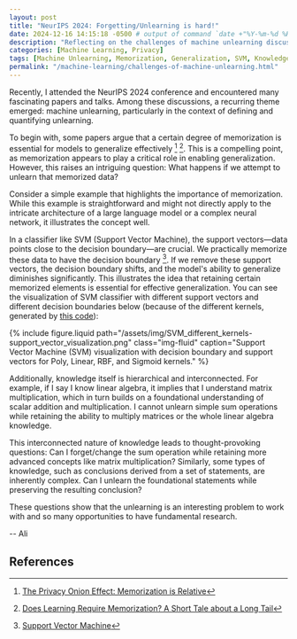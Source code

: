 ```yaml
---
layout: post
title: "NeurIPS 2024: Forgetting/Unlearning is hard!"
date: 2024-12-16 14:15:18 -0500 # output of command `date +"%Y-%m-%d %H:%M:%S %z"`
description: "Reflecting on the challenges of machine unlearning discussed at NeurIPS 2024 and the intricate relationship between memorization and generalization in AI."
categories: [Machine Learning, Privacy]
tags: [Machine Unlearning, Memorization, Generalization, SVM, Knowledge Hierarchy]
permalink: "/machine-learning/challenges-of-machine-unlearning.html"
---
```


Recently, I attended the NeurIPS 2024 conference and encountered many fascinating papers and talks. Among these discussions, a recurring theme emerged: machine unlearning, particularly in the context of defining and quantifying unlearning.

To begin with, some papers argue that a certain degree of memorization is essential for models to generalize effectively [^onionMem] [^tale]. This is a compelling point, as memorization appears to play a critical role in enabling generalization. However, this raises an intriguing question: What happens if we attempt to unlearn that memorized data?

Consider a simple example that highlights the importance of memorization. While this example is straightforward and might not directly apply to the intricate architecture of a large language model or a complex neural network, it illustrates the concept well.

In a classifier like SVM (Support Vector Machine), the support vectors—data points close to the decision boundary—are crucial. We practically memorize these data to have the decision boundary [^svm]. If we remove these support vectors, the decision boundary shifts, and the model's ability to generalize diminishes significantly. This illustrates the idea that retaining certain memorized elements is essential for effective generalization. You can see the visualization of SVM classifier with different support vectors and different decision boundaries below (because of the different kernels, generated by [this code](/assets/code/svm_visualization.py)):


<div class="row">
    <div class="col-12 col-md-12 mx-auto d-block">
        {% include figure.liquid path="/assets/img/SVM_different_kernels-support_vector_visualization.png" class="img-fluid" caption="Support Vector Machine (SVM) visualization with decision boundary and support vectors for Poly, Linear, RBF, and Sigmoid kernels." %}
    </div>
</div>


Additionally, knowledge itself is hierarchical and interconnected. For example, if I say I know linear algebra, it implies that I understand matrix multiplication, which in turn builds on a foundational understanding of scalar addition and multiplication. I cannot unlearn simple sum operations while retaining the ability to multiply matrices or the whole linear algebra knowledge.

This interconnected nature of knowledge leads to thought-provoking questions: Can I forget/change the sum operation while retaining more advanced concepts like matrix multiplication? Similarly, some types of knowledge, such as conclusions derived from a set of statements, are inherently complex. Can I unlearn the foundational statements while preserving the resulting conclusion?

These questions show that the unlearning is an interesting problem to work with and so many opportunities to have fundamental research.

-- Ali

## References

[^onionMem]: [The Privacy Onion Effect: Memorization is Relative](https://proceedings.neurips.cc/paper_files/paper/2022/file/564b5f8289ba846ebc498417e834c253-Paper-Conference.pdf)

[^tale]: [Does Learning Require Memorization? A Short Tale about a Long Tail](https://arxiv.org/abs/1906.05271)

[^svm]: [Support Vector Machine](https://en.wikipedia.org/wiki/Support_vector_machine)
